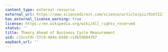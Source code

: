 ```yaml
---
content_type: external-resource
external_url: https://www.sciencedirect.com/science/article/pii/0167223186900357
has_external_license_warning: true
license: https://en.wikipedia.org/wiki/All_rights_reserved
status: ''
title: Theory Ahead of Business Cycle Measurement
uid: c15cefdc-5fc9-484a-b589-c14b598847b7
wayback_url: ''
---
```

